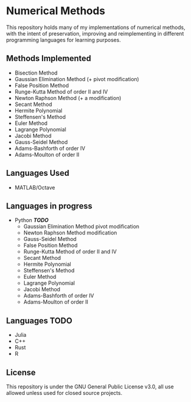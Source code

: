 # Numerical Methods
This repository holds many of my implementations of numerical methods, with the intent of 
preservation, improving and reimplementing in different programming languages for learning 
purposes.

## Methods Implemented
- Bisection Method
- Gaussian Elimination Method (+ pivot modification)
- False Position Method
- Runge-Kutta Method of order II and IV
- Newton Raphson Method (+ a modification)
- Secant Method
- Hermite Polynomial
- Steffensen's Method
- Euler Method
- Lagrange Polynomial
- Jacobi Method
- Gauss-Seidel Method
- Adams-Bashforth of order IV
- Adams-Moulton of order II

## Languages Used
- MATLAB/Octave

## Languages in progress
- Python ***TODO***
    - Gaussian Elimination Method pivot modification
    - Newton Raphson Method modification
    - Gauss-Seidel Method
    - False Position Method
    - Runge-Kutta Method of order II and IV
    - Secant Method
    - Hermite Polynomial
    - Steffensen's Method
    - Euler Method
    - Lagrange Polynomial
    - Jacobi Method
    - Adams-Bashforth of order IV
    - Adams-Moulton of order II

## Languages TODO
- Julia
- C++
- Rust
- R

## License
This repository is under the GNU General Public License v3.0, all use allowed unless used for closed source projects.
